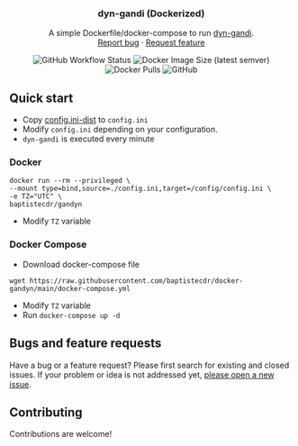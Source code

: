 <h3 align="center">dyn-gandi (Dockerized)</h3>
<p align="center">
    A simple Dockerfile/docker-compose to run <a href="https://github.com/Danamir/dyn-gandi">dyn-gandi</a>.
    <br>
    <a href="https://github.com/baptistecdr/docker-gandyn/issues/new">Report bug</a>
    ·
    <a href="https://github.com/baptistecdr/docker-gandyn/issues/new">Request feature</a>
</p>

<div align="center">

![GitHub Workflow Status](https://img.shields.io/github/actions/workflow/status/baptistecdr/docker-gandyn/ci.yml?branch=main)
![Docker Image Size (latest semver)](https://img.shields.io/docker/image-size/baptistecdr/gandyn)
![Docker Pulls](https://img.shields.io/docker/pulls/baptistecdr/gandyn)
![GitHub](https://img.shields.io/github/license/baptistecdr/docker-gandyn)

</div>

## Quick start

* Copy [config.ini-dist](https://github.com/Danamir/dyn-gandi/blob/master/config.ini-dist) to `config.ini`
* Modify `config.ini` depending on your configuration.
* `dyn-gandi` is executed every minute

### Docker

```shell
docker run --rm --privileged \
--mount type=bind,source=./config.ini,target=/config/config.ini \
-e TZ="UTC" \
baptistecdr/gandyn
```
* Modify `TZ` variable

### Docker Compose

* Download docker-compose file
```shell
wget https://raw.githubusercontent.com/baptistecdr/docker-gandyn/main/docker-compose.yml
```
* Modify `TZ` variable
* Run `docker-compose up -d`

## Bugs and feature requests

Have a bug or a feature request? Please first search for existing and closed issues. If your problem or idea is not
addressed yet, [please open a new issue](https://github.com/baptistecdr/docker-gandyn/issues).

## Contributing

Contributions are welcome!
